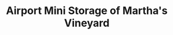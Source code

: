 ---
title: "Airport Mini Storage of Martha's Vineyard"
url: /edgartown/airport-mini-storage-of-marthas-vineyard/
shop: storage rental
---